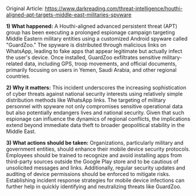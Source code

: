 Original Article: https://www.darkreading.com/threat-intelligence/houthi-aligned-apt-targets-middle-east-militaries-spyware

**1) What happened:**
A Houthi-aligned advanced persistent threat (APT) group has been executing a prolonged espionage campaign targeting Middle Eastern military entities using a customized Android spyware called "GuardZoo." The spyware is distributed through malicious links on WhatsApp, leading to fake apps that appear legitimate but actually infect the user's device. Once installed, GuardZoo exfiltrates sensitive military-related data, including GPS, troop movements, and official documents, primarily focusing on users in Yemen, Saudi Arabia, and other regional countries.

**2) Why it matters:**
This incident underscores the increasing sophistication of cyber threats against national security interests using relatively simple distribution methods like WhatsApp links. The targeting of military personnel with spyware not only compromises sensitive operational data but also potentially endangers lives and national security. Given that such espionage can influence the dynamics of regional conflicts, the implications extend beyond immediate data theft to broader geopolitical stability in the Middle East.

**3) What actions should be taken:**
Organizations, particularly military and government entities, should enhance their mobile device security protocols. Employees should be trained to recognize and avoid installing apps from third-party sources outside the Google Play store and to be cautious of unsolicited messages and links. Additionally, regular security updates and auditing of device permissions should be enforced to mitigate risks. Establishing incident response strategies for mobile device infections can further help in quickly identifying and neutralizing threats like GuardZoo.